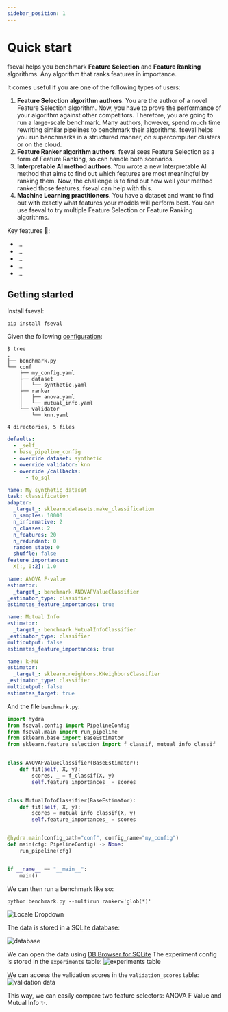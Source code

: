 ```yaml
---
sidebar_position: 1
---
```


# Quick start

fseval helps you benchmark **Feature Selection** and **Feature Ranking** algorithms. Any algorithm that ranks features in importance.

It comes useful if you are one of the following types of users:
1. **Feature Selection algorithm authors**. You are the author of a novel Feature Selection algorithm. Now, you have to prove the performance of your algorithm against other competitors. Therefore, you are going to run a large-scale benchmark. Many authors, however, spend much time rewriting similar pipelines to benchmark their algorithms. fseval helps you run benchmarks in a structured manner, on supercomputer clusters or on the cloud.
2. **Feature Ranker algorithm authors**. fseval sees Feature Selection as a form of Feature Ranking, so can handle both scenarios.
3. **Interpretable AI method authors**. You wrote a new Interpretable AI method that aims to find out which features are most meaningful by ranking them. Now, the challenge is to find out how well your method ranked those features. fseval can help with this.
4. **Machine Learning practitioners**. You have a dataset and want to find out with exactly what features your models will perform best. You can use fseval to try multiple Feature Selection or Feature Ranking algorithms.



Key features 🚀:
- ...
- ...
- ...
- ...
- ...

## Getting started

Install fseval:
```shell
pip install fseval
```

Given the following [configuration](https://github.com/dunnkers/fseval/tree/master/examples/quick-start):



```shell
$ tree
.
├── benchmark.py
└── conf
    ├── my_config.yaml
    ├── dataset
    │   └── synthetic.yaml
    ├── ranker
    │   ├── anova.yaml
    │   └── mutual_info.yaml
    └── validator
        └── knn.yaml

4 directories, 5 files
```


<div className="row">
<div className="col col--5">

```yaml title="conf/my_config.yaml"
defaults:
  - _self_
  - base_pipeline_config
  - override dataset: synthetic
  - override validator: knn
  - override /callbacks:
      - to_sql
```

```yaml title="conf/dataset/synthetic.yaml"
name: My synthetic dataset
task: classification
adapter:
  _target_: sklearn.datasets.make_classification
  n_samples: 10000
  n_informative: 2
  n_classes: 2
  n_features: 20
  n_redundant: 0
  random_state: 0
  shuffle: false
feature_importances:
  X[:, 0:2]: 1.0
```

</div>

<div className="col col--7">

```yaml title="conf/ranker/anova.yaml"
name: ANOVA F-value
estimator:
  _target_: benchmark.ANOVAFValueClassifier
_estimator_type: classifier
estimates_feature_importances: true
```

```yaml title="conf/ranker/mutual_info.yaml"
name: Mutual Info
estimator:
  _target_: benchmark.MutualInfoClassifier
_estimator_type: classifier
multioutput: false
estimates_feature_importances: true
```

```yaml title="conf/validator/knn.yaml"
name: k-NN
estimator:
  _target_: sklearn.neighbors.KNeighborsClassifier
_estimator_type: classifier
multioutput: false
estimates_target: true
```

</div>
</div>


And the file `benchmark.py`:
```python title="benchmark.py"
import hydra
from fseval.config import PipelineConfig
from fseval.main import run_pipeline
from sklearn.base import BaseEstimator
from sklearn.feature_selection import f_classif, mutual_info_classif


class ANOVAFValueClassifier(BaseEstimator):
    def fit(self, X, y):
        scores, _ = f_classif(X, y)
        self.feature_importances_ = scores


class MutualInfoClassifier(BaseEstimator):
    def fit(self, X, y):
        scores = mutual_info_classif(X, y)
        self.feature_importances_ = scores


@hydra.main(config_path="conf", config_name="my_config")
def main(cfg: PipelineConfig) -> None:
    run_pipeline(cfg)


if __name__ == "__main__":
    main()
```


We can then run a benchmark like so:
```shell
python benchmark.py --multirun ranker='glob(*)'
```
![Locale Dropdown](/img/quick-start/terminal.svg)

The data is stored in a SQLite database:

![database](/img/quick-start/database_file.png)

We can open the data using [DB Browser for SQLite](https://sqlitebrowser.org/) The experiment config is stored in the `experiments` table:
![experiments table](/img/quick-start/experiments_data.png)

We can access the validation scores in the `validation_scores` table:
![validation data](/img/quick-start/validation_data.png)

This way, we can easily compare two feature selectors: ANOVA F Value and Mutual Info ✨.